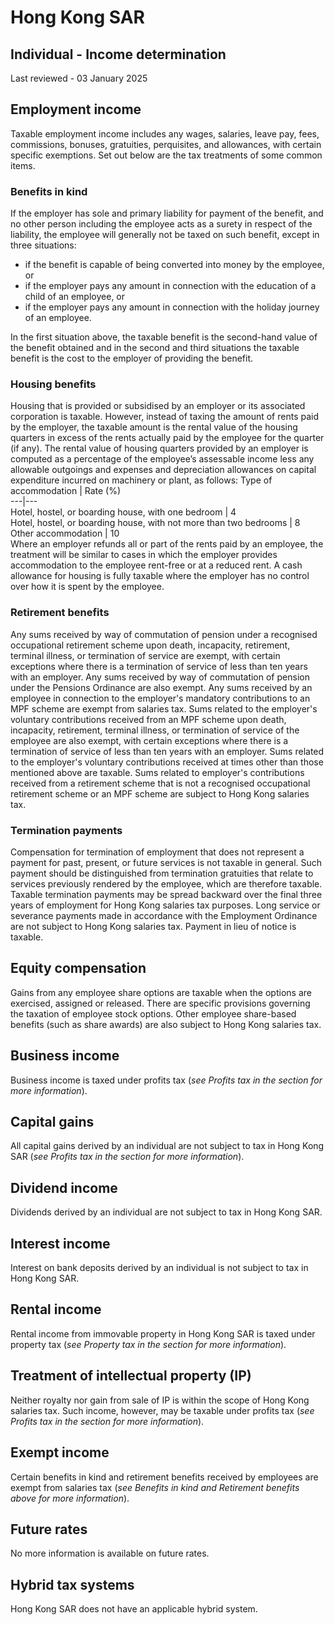 # Hong Kong SAR
## Individual - Income determination
Last reviewed - 03 January 2025
## Employment income
Taxable employment income includes any wages, salaries, leave pay, fees, commissions, bonuses, gratuities, perquisites, and allowances, with certain specific exemptions. Set out below are the tax treatments of some common items.
### Benefits in kind
If the employer has sole and primary liability for payment of the benefit, and no other person including the employee acts as a surety in respect of the liability, the employee will generally not be taxed on such benefit, except in three situations:
  * if the benefit is capable of being converted into money by the employee, or
  * if the employer pays any amount in connection with the education of a child of an employee, or
  * if the employer pays any amount in connection with the holiday journey of an employee.


In the first situation above, the taxable benefit is the second-hand value of the benefit obtained and in the second and third situations the taxable benefit is the cost to the employer of providing the benefit.
### Housing benefits
Housing that is provided or subsidised by an employer or its associated corporation is taxable. However, instead of taxing the amount of rents paid by the employer, the taxable amount is the rental value of the housing quarters in excess of the rents actually paid by the employee for the quarter (if any). The rental value of housing quarters provided by an employer is computed as a percentage of the employee’s assessable income less any allowable outgoings and expenses and depreciation allowances on capital expenditure incurred on machinery or plant, as follows:
Type of accommodation | Rate (%)  
---|---  
Hotel, hostel, or boarding house, with one bedroom | 4  
Hotel, hostel, or boarding house, with not more than two bedrooms | 8  
Other accommodation | 10  
Where an employer refunds all or part of the rents paid by an employee, the treatment will be similar to cases in which the employer provides accommodation to the employee rent-free or at a reduced rent.
A cash allowance for housing is fully taxable where the employer has no control over how it is spent by the employee.
### Retirement benefits
Any sums received by way of commutation of pension under a recognised occupational retirement scheme upon death, incapacity, retirement, terminal illness, or termination of service are exempt, with certain exceptions where there is a termination of service of less than ten years with an employer. Any sums received by way of commutation of pension under the Pensions Ordinance are also exempt.
Any sums received by an employee in connection to the employer's mandatory contributions to an MPF scheme are exempt from salaries tax. Sums related to the employer's voluntary contributions received from an MPF scheme upon death, incapacity, retirement, terminal illness, or termination of service of the employee are also exempt, with certain exceptions where there is a termination of service of less than ten years with an employer. Sums related to the employer's voluntary contributions received at times other than those mentioned above are taxable.
Sums related to employer's contributions received from a retirement scheme that is not a recognised occupational retirement scheme or an MPF scheme are subject to Hong Kong salaries tax.
### Termination payments
Compensation for termination of employment that does not represent a payment for past, present, or future services is not taxable in general. Such payment should be distinguished from termination gratuities that relate to services previously rendered by the employee, which are therefore taxable. Taxable termination payments may be spread backward over the final three years of employment for Hong Kong salaries tax purposes.
Long service or severance payments made in accordance with the Employment Ordinance are not subject to Hong Kong salaries tax.
Payment in lieu of notice is taxable.
## Equity compensation
Gains from any employee share options are taxable when the options are exercised, assigned or released. There are specific provisions governing the taxation of employee stock options. Other employee share-based benefits (such as share awards) are also subject to Hong Kong salaries tax.
## Business income
Business income is taxed under profits tax (_see Profits tax in the section for more information_).
## Capital gains
All capital gains derived by an individual are not subject to tax in Hong Kong SAR (_see Profits tax in the section for more information_).
## Dividend income
Dividends derived by an individual are not subject to tax in Hong Kong SAR.
## Interest income
Interest on bank deposits derived by an individual is not subject to tax in Hong Kong SAR.
## Rental income
Rental income from immovable property in Hong Kong SAR is taxed under property tax (_see Property tax in the section for more information_).
## Treatment of intellectual property (IP)
Neither royalty nor gain from sale of IP is within the scope of Hong Kong salaries tax. Such income, however, may be taxable under profits tax (_see Profits tax in the section for more information_).
## Exempt income
Certain benefits in kind and retirement benefits received by employees are exempt from salaries tax (_see Benefits in kind and Retirement benefits above for more information_).
## Future rates
No more information is available on future rates.
## Hybrid tax systems
Hong Kong SAR does not have an applicable hybrid system.
